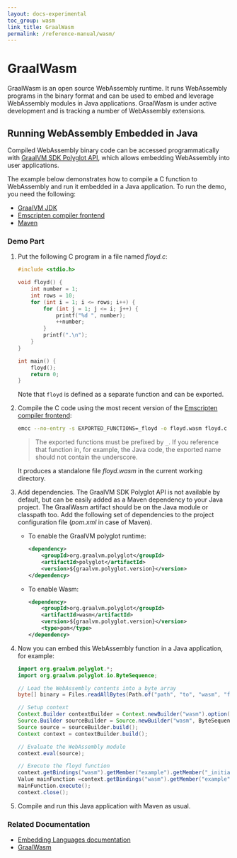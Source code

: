 ```yaml
---
layout: docs-experimental
toc_group: wasm
link_title: GraalWasm 
permalink: /reference-manual/wasm/
---
```


# GraalWasm

GraalWasm is an open source WebAssembly runtime.
It runs WebAssembly programs in the binary format and can be used to embed and leverage WebAssembly modules in Java applications.
GraalWasm is under active development and is tracking a number of WebAssembly extensions.

## Running WebAssembly Embedded in Java

Compiled WebAssembly binary code can be accessed programmatically with [GraalVM SDK Polyglot API](https://www.graalvm.org/sdk/javadoc/org/graalvm/polyglot/package-summary.html), which allows embedding WebAssembly into user applications. 

The example below demonstrates how to compile a C function to WebAssembly and run it embedded in a Java application. 
To run the demo, you need the following:
- [GraalVM JDK](https://www.graalvm.org/downloads/)
- [Emscripten compiler frontend](https://emscripten.org/docs/tools_reference/emcc.html)
- [Maven](https://maven.apache.org/)

### Demo Part

1. Put the following C program in a file named _floyd.c_:
    ```c
    #include <stdio.h>

    void floyd() {
        int number = 1;
        int rows = 10;
        for (int i = 1; i <= rows; i++) {
            for (int j = 1; j <= i; j++) {
                printf("%d ", number);
                ++number;
            }
            printf(".\n");
        }
    }

    int main() {
        floyd();
        return 0;
    }
    ```
    Note that `floyd` is defined as a separate function and can be exported.

2. Compile the C code using the most recent version of the [Emscripten compiler frontend](https://emscripten.org/docs/tools_reference/emcc.html):
    ```bash
    emcc --no-entry -s EXPORTED_FUNCTIONS=_floyd -o floyd.wasm floyd.c
    ```
    > The exported functions must be prefixed by `_`. If you reference that function in, for example, the Java code, the exported name should not contain the underscore.

    It produces a standalone file _floyd.wasm_ in the current working directory.

3. Add dependencies. The GraalVM SDK Polyglot API is not available by default, but can be easily added as a Maven dependency to your Java project.
The GraalWasm artifact should be on the Java module or classpath too. Add the following set of dependencies to the project configuration file (_pom.xml_ in case of Maven).

    - To enable the GraalVM polyglot runtime:
        ```xml
        <dependency>
            <groupId>org.graalvm.polyglot</groupId>
            <artifactId>polyglot</artifactId> 
            <version>${graalvm.polyglot.version}</version>
        </dependency>
        ```
    - To enable Wasm:
        ```xml
        <dependency>
            <groupId>org.graalvm.polyglot</groupId>
            <artifactId>wasm</artifactId> 
            <version>${graalvm.polyglot.version}</version>
            <type>pom</type>
        </dependency>
        ```

4. Now you can embed this WebAssembly function in a Java application, for example:

    ```java
    import org.graalvm.polyglot.*;
    import org.graalvm.polyglot.io.ByteSequence;

    // Load the WebAssembly contents into a byte array
    byte[] binary = Files.readAllBytes(Path.of("path", "to", "wasm", "file", "floyd.wasm"));

    // Setup context
    Context.Builder contextBuilder = Context.newBuilder("wasm").option("wasm.Builtins", "wasi_snapshot_preview1");
    Source.Builder sourceBuilder = Source.newBuilder("wasm", ByteSequence.create(binary), "example");
    Source source = sourceBuilder.build();
    Context context = contextBuilder.build();

    // Evaluate the WebAssembly module
    context.eval(source);

    // Execute the floyd function
    context.getBindings("wasm").getMember("example").getMember("_initialize").executeVoid();
    Value mainFunction =context.getBindings("wasm").getMember("example").getMember("floyd");
    mainFunction.execute();
    context.close();
    ```

5. Compile and run this Java application with Maven as usual.

### Related Documentation

- [Embedding Languages documentation](../embedding/embed-languages.md)
- [GraalWasm](https://github.com/oracle/graal/tree/master/wasm)